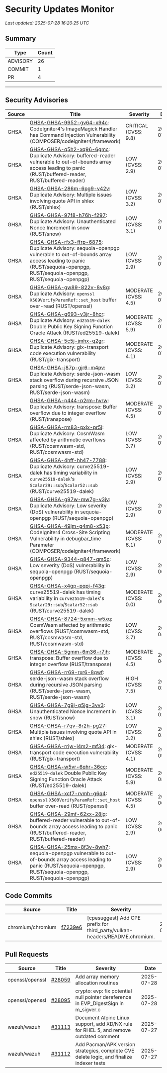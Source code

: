 # Security Updates Monitor

*Last updated: 2025-07-28 16:20:25 UTC*

## Summary
| Type | Count |
|------|-------|
| ADVISORY | 26 |
| COMMIT | 1 |
| PR | 4 |

---

## Security Advisories

| Source | Title | Severity | Date |
|--------|-------|----------|------|
| GHSA | [GHSA-GHSA-9952-gv64-x94c](https://github.com/advisories/GHSA-9952-gv64-x94c): CodeIgniter4's ImageMagick Handler has Command Injection Vulnerability (COMPOSER/codeigniter4/framework) | CRITICAL (CVSS: 9.8) | 2025-07-28 |
| GHSA | [GHSA-GHSA-q5h2-xq96-6gmc](https://github.com/advisories/GHSA-q5h2-xq96-6gmc): Duplicate Advisory: buffered-reader vulnerable to out-of-bounds array access leading to panic (RUST/buffered-reader, RUST/buffered-reader) | LOW (CVSS: 2.9) | 2025-07-28 |
| GHSA | [GHSA-GHSA-286m-6pg9-v42v](https://github.com/advisories/GHSA-286m-6pg9-v42v): Duplicate Advisory: Multiple issues involving quote API in shlex (RUST/shlex) | LOW (CVSS: 3.2) | 2025-07-28 |
| GHSA | [GHSA-GHSA-97f8-h76h-f297](https://github.com/advisories/GHSA-97f8-h76h-f297): Duplicate Advisory: Unauthenticated Nonce Increment in snow (RUST/snow) | LOW (CVSS: 3.1) | 2025-07-28 |
| GHSA | [GHSA-GHSA-rfx3-ffrp-6875](https://github.com/advisories/GHSA-rfx3-ffrp-6875): Duplicate Advisory: sequoia-openpgp vulnerable to out-of-bounds array access leading to panic (RUST/sequoia-openpgp, RUST/sequoia-openpgp, RUST/sequoia-openpgp) | LOW (CVSS: 2.9) | 2025-07-28 |
| GHSA | [GHSA-GHSA-gw89-822v-8v8g](https://github.com/advisories/GHSA-gw89-822v-8v8g): Duplicate Advisory: `openssl` `X509VerifyParamRef::set_host` buffer over-read (RUST/openssl) | MODERATE (CVSS: 4.5) | 2025-07-28 |
| GHSA | [GHSA-GHSA-g693-v3jr-8hcr](https://github.com/advisories/GHSA-g693-v3jr-8hcr): Duplicate Advisory: `ed25519-dalek` Double Public Key Signing Function Oracle Attack (RUST/ed25519-dalek) | MODERATE (CVSS: 5.9) | 2025-07-28 |
| GHSA | [GHSA-GHSA-5c5j-jmhx-q2gr](https://github.com/advisories/GHSA-5c5j-jmhx-q2gr): Duplicate Advisory: gix-transport code execution vulnerability (RUST/gix-transport) | MODERATE (CVSS: 4.1) | 2025-07-28 |
| GHSA | [GHSA-GHSA-j87p-gjr6-m4pv](https://github.com/advisories/GHSA-j87p-gjr6-m4pv): Duplicate Advisory: serde-json-wasm stack overflow during recursive JSON parsing (RUST/serde-json-wasm, RUST/serde-json-wasm) | LOW (CVSS: 3.2) | 2025-07-27 |
| GHSA | [GHSA-GHSA-p444-p2rm-hvrw](https://github.com/advisories/GHSA-p444-p2rm-hvrw): Duplicate Advisory: transpose: Buffer overflow due to integer overflow (RUST/transpose) | MODERATE (CVSS: 4.5) | 2025-07-27 |
| GHSA | [GHSA-GHSA-rm83-pxjx-pr5j](https://github.com/advisories/GHSA-rm83-pxjx-pr5j): Duplicate Advisory: CosmWasm affected by arithmetic overflows (RUST/cosmwasm-std, RUST/cosmwasm-std) | LOW (CVSS: 3.7) | 2025-07-27 |
| GHSA | [GHSA-GHSA-4hff-hh47-7788](https://github.com/advisories/GHSA-4hff-hh47-7788): Duplicate Advisory: curve25519-dalek has timing variability in `curve25519-dalek`'s `Scalar29::sub`/`Scalar52::sub` (RUST/curve25519-dalek) | LOW (CVSS: 2.9) | 2025-07-27 |
| GHSA | [GHSA-GHSA-g97w-mw7g-v3jv](https://github.com/advisories/GHSA-g97w-mw7g-v3jv): Duplicate Advisory: Low severity (DoS) vulnerability in sequoia-openpgp (RUST/sequoia-openpgp) | LOW (CVSS: 2.9) | 2025-07-27 |
| GHSA | [GHSA-GHSA-49jm-g4m8-x53p](https://github.com/advisories/GHSA-49jm-g4m8-x53p): CodeIgniter4 Cross-Site Scripting Vulnerability in debugbar_time Parameter (COMPOSER/codeigniter4/framework) | MODERATE (CVSS: 6.1) | 2025-07-25 |
| GHSA | [GHSA-GHSA-9344-p847-qm5c](https://github.com/advisories/GHSA-9344-p847-qm5c): Low severity (DoS) vulnerability in sequoia-openpgp (RUST/sequoia-openpgp) | LOW (CVSS: 2.9) | 2024-06-26 |
| GHSA | [GHSA-GHSA-x4gp-pqpj-f43q](https://github.com/advisories/GHSA-x4gp-pqpj-f43q): curve25519-dalek has timing variability in `curve25519-dalek`'s `Scalar29::sub`/`Scalar52::sub` (RUST/curve25519-dalek) | MODERATE (CVSS: 0.0) | 2024-06-18 |
| GHSA | [GHSA-GHSA-8724-5xmm-w5xq](https://github.com/advisories/GHSA-8724-5xmm-w5xq): CosmWasm affected by arithmetic overflows (RUST/cosmwasm-std, RUST/cosmwasm-std, RUST/cosmwasm-std) | LOW (CVSS: 3.7) | 2024-04-24 |
| GHSA | [GHSA-GHSA-5gmm-6m36-r7jh](https://github.com/advisories/GHSA-5gmm-6m36-r7jh): transpose: Buffer overflow due to integer overflow (RUST/transpose) | MODERATE (CVSS: 4.5) | 2024-04-05 |
| GHSA | [GHSA-GHSA-rr69-rxr6-8qwf](https://github.com/advisories/GHSA-rr69-rxr6-8qwf): serde-json-wasm stack overflow during recursive JSON parsing (RUST/serde-json-wasm, RUST/serde-json-wasm) | HIGH (CVSS: 7.5) | 2024-02-09 |
| GHSA | [GHSA-GHSA-7g9j-g5jg-3vv3](https://github.com/advisories/GHSA-7g9j-g5jg-3vv3): Unauthenticated Nonce Increment in snow (RUST/snow) | LOW (CVSS: 3.1) | 2024-01-24 |
| GHSA | [GHSA-GHSA-r7qv-8r2h-pg27](https://github.com/advisories/GHSA-r7qv-8r2h-pg27): Multiple issues involving quote API in shlex (RUST/shlex) | LOW (CVSS: 3.2) | 2024-01-22 |
| GHSA | [GHSA-GHSA-rrjw-j4m2-mf34](https://github.com/advisories/GHSA-rrjw-j4m2-mf34): gix-transport code execution vulnerability (RUST/gix-transport) | MODERATE (CVSS: 4.1) | 2023-09-25 |
| GHSA | [GHSA-GHSA-w5vr-6qhr-36cc](https://github.com/advisories/GHSA-w5vr-6qhr-36cc): `ed25519-dalek` Double Public Key Signing Function Oracle Attack (RUST/ed25519-dalek) | MODERATE (CVSS: 5.9) | 2023-08-14 |
| GHSA | [GHSA-GHSA-xcf7-rvmh-g6q4](https://github.com/advisories/GHSA-xcf7-rvmh-g6q4): `openssl` `X509VerifyParamRef::set_host` buffer over-read (RUST/openssl) | MODERATE (CVSS: 4.5) | 2023-06-21 |
| GHSA | [GHSA-GHSA-29mf-62xx-28jq](https://github.com/advisories/GHSA-29mf-62xx-28jq): buffered-reader vulnerable to out-of-bounds array access leading to panic (RUST/buffered-reader, RUST/buffered-reader) | LOW (CVSS: 2.9) | 2023-06-06 |
| GHSA | [GHSA-GHSA-25mx-8f3v-8wh7](https://github.com/advisories/GHSA-25mx-8f3v-8wh7): sequoia-openpgp vulnerable to out-of-bounds array access leading to panic (RUST/sequoia-openpgp, RUST/sequoia-openpgp, RUST/sequoia-openpgp) | LOW (CVSS: 2.9) | 2023-06-06 |

## Code Commits

| Source | Title | Severity | Date |
|--------|-------|----------|------|
| chromium/chromium | [f7239e6](https://github.com/chromium/chromium/commit/f7239e606eafa7e199cdbdb901868bc73312a33b) | [cpesuggest] Add CPE prefix for third_party/vulkan-headers/README.chromium. | 2025-07-28 |

## Pull Requests

| Source | Title | Severity | Date |
|--------|-------|----------|------|
| openssl/openssl | [#28059](https://github.com/openssl/openssl/pull/28059) | Add array memory allocation routines | 2025-07-28 |
| openssl/openssl | [#28095](https://github.com/openssl/openssl/pull/28095) | crypto: evp: fix potential null pointer dereference in EVP_DigestSign in m_sigver.c | 2025-07-28 |
| wazuh/wazuh | [#31113](https://github.com/wazuh/wazuh/pull/31113) | Document Alpine Linux support, add XD/NX rule for RHEL 5, and remove outdated comment | 2025-07-27 |
| wazuh/wazuh | [#31112](https://github.com/wazuh/wazuh/pull/31112) | Add Pacman/APK version strategies, complete CVE delete logic, and finalize indexer tests | 2025-07-27 |

